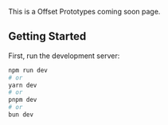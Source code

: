 This is a Offset Prototypes coming soon page.

## Getting Started

First, run the development server:

```bash
npm run dev
# or
yarn dev
# or
pnpm dev
# or
bun dev
```
